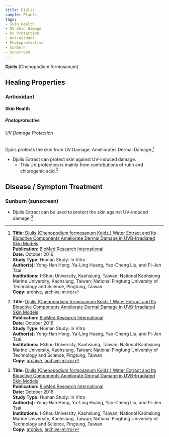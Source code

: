 ```yaml
---
title: Djulis
sample: Plants
tags:
- Skin Health
- UV Skin Damage
- UV Protection
- Antioxidant
- Photoprotective
- Sunburn
- Sunscreen
---
```

**Djulis** (Chenopodium formosanum)

## Healing Properties

### Antioxidant

#### Skin Health

##### Photoprotective

###### UV Damage Protection

Djulis protects the skin from UV Damage. Ameliorates Dermal Damage.[^1]

- Djulis Extract can protect skin against UV-induced damage.
  - This UV protection is mainly from contributions of rutin and chlorogenic acid.[^1]

## Disease / Symptom Treatment

### Sunburn (sunscreen)

- Djulis Extract can be used to protect the skin against UV-induced damage.[^1]

[^1]: **Title:** [Djulis (Chenopodium formosanum Koidz.) Water Extract and Its Bioactive Components Ameliorate Dermal Damage in UVB-Irradiated Skin Models](http://dx.doi.org/10.1155/2016/7368797)<br>
**Publication:** [BioMed Research International]()<br>
**Date:** October 2016<br>
**Study Type:** Human Study: In Vitro<br>
**Author(s):** Yong-Han Hong, Ya-Ling Huang, Yao-Cheng Liu, and Pi-Jen Tsai<br>
**Institutions:** I-Shou University, Kaohsiung, Taiwan; National Kaohsiung Marine University, Kaohsiung, Taiwan; National Pingtung University of Technology and Science, Pingtung, Taiwan<br>
**Copy:** [archive](https://ipfs.io/ipfs/QmVsZeXbJhLptyAemftENsYQnaWeG8QqePovQk9CJgsMux), [archive-mirror](https://cloudflare-ipfs.com/ipfs/QmVsZeXbJhLptyAemftENsYQnaWeG8QqePovQk9CJgsMux)

[^2]: **Title:** []()<br>
**Publication:** []()<br>
**Date:** <br>
**Study Type:** Animal Study, Commentary, Human Study: In Vitro - In Vivo - In Silico, Human: Case Report, Meta Analysis, Review<br>
**Author(s):** <br>
**Institutions:** <br>
**Copy:** [archive](https://ipfs.io/ipfs/), [archive-mirror](https://cloudflare-ipfs.com/ipfs/)

[^3]: **Title:** []()<br>
**Publication:** []()<br>
**Date:** <br>
**Study Type:** Animal Study, Commentary, Human Study: In Vitro - In Vivo - In Silico, Human: Case Report, Meta Analysis, Review<br>
**Author(s):** <br>
**Institutions:** <br>
**Copy:** [archive](https://ipfs.io/ipfs/), [archive-mirror](https://cloudflare-ipfs.com/ipfs/)